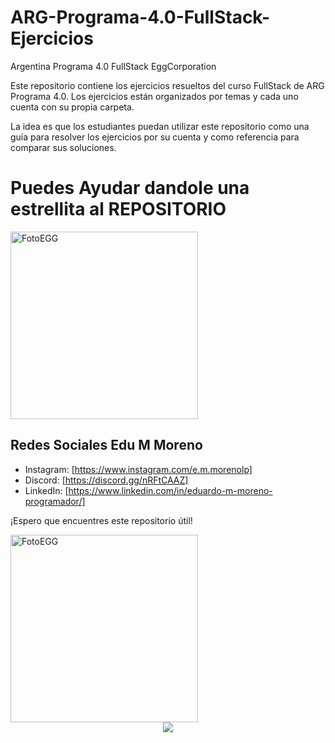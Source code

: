 # ARG-Programa-4.0-FullStack-Ejercicios



Argentina Programa 4.0 FullStack EggCorporation

Este repositorio contiene los ejercicios resueltos del curso FullStack de ARG Programa 4.0. Los ejercicios están organizados por temas y cada uno cuenta con su propia carpeta.

La idea es que los estudiantes puedan utilizar este repositorio como una guía para resolver los ejercicios por su cuenta y como referencia para comparar sus soluciones.

# Puedes Ayudar dandole una estrellita al REPOSITORIO

<img src="https://doc.eggeducacion.com/static/media/logo.4c3ffc62.svg" alt="FotoEGG" width="300">

## Redes Sociales Edu M Moreno

- Instagram: [https://www.instagram.com/e.m.morenolp]
- Discord: [https://discord.gg/nRFtCAAZ]
- LinkedIn: [https://www.linkedin.com/in/eduardo-m-moreno-programador/]

¡Espero que encuentres este repositorio útil!

<img src="https://media.licdn.com/dms/image/sync/D4D27AQFGt40tmIgdcg/articleshare-shrink_480/0/1682313121778?e=1682974800&v=beta&t=X5u7LVH25NqommihnlS7R8MqeuDCZtD5TtK_ZWYw0uw" alt="FotoEGG" width="300">

<div align="center">
  <img src="https://profile-counter.glitch.me/EduM/count.svg?"  />
</div>
